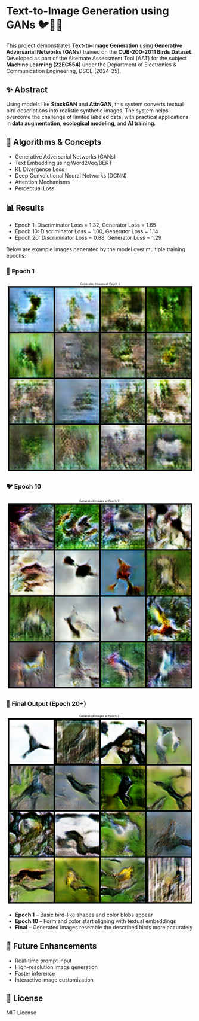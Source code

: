 # Text-to-Image Generation using GANs 🐦🧠🎨

This project demonstrates **Text-to-Image Generation** using **Generative Adversarial Networks (GANs)** trained on the **CUB-200-2011 Birds Dataset**. Developed as part of the Alternate Assessment Tool (AAT) for the subject **Machine Learning (22EC554)** under the Department of Electronics & Communication Engineering, DSCE (2024-25).

## ✨ Abstract

Using models like **StackGAN** and **AttnGAN**, this system converts textual bird descriptions into realistic synthetic images. The system helps overcome the challenge of limited labeled data, with practical applications in **data augmentation**, **ecological modeling**, and **AI training**.

## 🧠 Algorithms & Concepts

- Generative Adversarial Networks (GANs)
- Text Embedding using Word2Vec/BERT
- KL Divergence Loss
- Deep Convolutional Neural Networks (DCNN)
- Attention Mechanisms
- Perceptual Loss

## 📊 Results

- Epoch 1: Discriminator Loss = 1.32, Generator Loss = 1.65
- Epoch 10: Discriminator Loss = 1.00, Generator Loss = 1.14
- Epoch 20: Discriminator Loss = 0.88, Generator Loss = 1.29

Below are example images generated by the model over multiple training epochs:

### 🐣 Epoch 1
![Epoch 1 Output](outputs/epoch_1.png)

### 🐦 Epoch 10
![Epoch 10 Output](outputs/epoch_10.png)

### 🎯 Final Output (Epoch 20+)
![Final Output](outputs/final_output.png)

- **Epoch 1** – Basic bird-like shapes and color blobs appear
- **Epoch 10** – Form and color start aligning with textual embeddings
- **Final** – Generated images resemble the described birds more accurately

  
## 🚀 Future Enhancements

- Real-time prompt input
- High-resolution image generation
- Faster inference
- Interactive image customization


## 📜 License

MIT License
